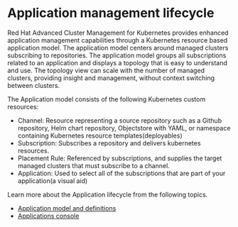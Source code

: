 # Application management lifecycle

Red Hat Advanced Cluster Management for Kubernetes provides enhanced application management capabilities through a Kubernetes resource based application model. The application model centers around managed clusters subscribing to repositories. The application model groups all subscriptions related to an application and displays a topology that is easy to understand and use. The topology view can scale with the number of managed clusters, providing insight and management, without context switching between clusters.

The Application model consists of the following Kubernetes custom resources:

   - Channel: Resource representing a source repository such as a Github repository, Helm chart repository, Objectstore with YAML, or namespace containing Kubernetes resource templates(deployables)
   - Subscription: Subscribes a repository and delivers kubernetes resources.
   - Placement Rule: Referenced by subscriptions, and supplies the target managed clusters that must subscribe to a channel.
   - Application: Used to select all of the subscriptions that are part of your application(a visual aid)

Learn more about the Application lifecycle from the following topics.

  * [Application model and definitions](app_model.md)
  * [Applications console](app_console.md)